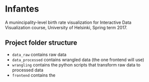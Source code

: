 # Infantes

A munincipality-level birth rate visualization for Interactive Data Visualization course, University of Helsinki, Spring term 2017.


## Project folder structure

* `data_raw` contains raw data
* `data_processed` contains wrangled data (the one frontend will use)
* `wrangling` contains the python scripts that transform raw data to processed data
* `frontend` contains the
